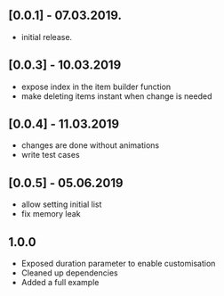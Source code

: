 ## [0.0.1] - 07.03.2019.

* initial release.

## [0.0.3] - 10.03.2019

* expose index in the item builder function
* make deleting items instant when change is needed

## [0.0.4] - 11.03.2019
* changes are done without animations
* write test cases

## [0.0.5] - 05.06.2019
* allow setting initial list
* fix memory leak

## 1.0.0
* Exposed duration parameter to enable customisation
* Cleaned up dependencies
* Added a full example